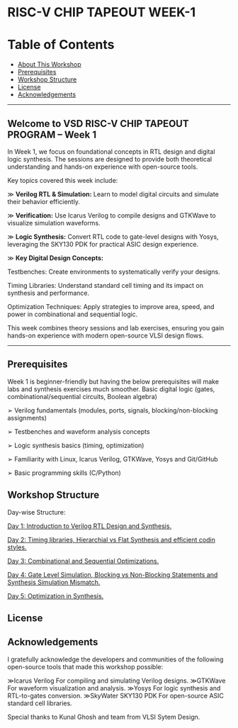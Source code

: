 # RISC-V CHIP TAPEOUT WEEK-1

# Table of Contents
- [About This Workshop](#about-this-workshop)
- [Prerequisites](#prerequisites)
- [Workshop Structure](#workshop-structure)
- [License](#license)
- [Acknowledgements](#acknowledgements)

---

## Welcome to VSD RISC-V CHIP TAPEOUT PROGRAM – Week 1

In Week 1, we focus on foundational concepts in RTL design and digital logic synthesis. The sessions are designed to provide both theoretical understanding and hands-on experience with open-source tools.

Key topics covered this week include:

≫ **Verilog RTL & Simulation:** Learn to model digital circuits and simulate their behavior efficiently.

≫ **Verification:** Use Icarus Verilog to compile designs and GTKWave to visualize simulation waveforms.

≫ **Logic Synthesis:** Convert RTL code to gate-level designs with Yosys, leveraging the SKY130 PDK for practical ASIC design experience.

≫ **Key Digital Design Concepts:**

Testbenches: Create environments to systematically verify your designs.

Timing Libraries: Understand standard cell timing and its impact on synthesis and performance.

Optimization Techniques: Apply strategies to improve area, speed, and power in combinational and sequential logic.

This week combines theory sessions and lab exercises, ensuring you gain hands-on experience with modern open-source VLSI design flows.

________________________________________________________________________________________________________________________________________________________________________________________

## Prerequisites
Week 1 is beginner-friendly but having the below prerequisites will make labs and synthesis exercises much smoother.
Basic digital logic (gates, combinational/sequential circuits, Boolean algebra)

➢ Verilog fundamentals (modules, ports, signals, blocking/non-blocking assignments)

➢ Testbenches and waveform analysis concepts

➢ Logic synthesis basics (timing, optimization)

➢ Familiarity with Linux, Icarus Verilog, GTKWave, Yosys and Git/GitHub

➢ Basic programming skills (C/Python)


## Workshop Structure
Day-wise Structure:

[Day 1: Introduction to Verilog RTL Design and Synthesis.](Day1)

[Day 2: Timing libraries, Hierarchial vs Flat Synthesis and efficient codin styles.](Day2)

[Day 3: Combinational and Sequential Optimizations.](Day3)

[Day 4: Gate Level Simulation, Blocking vs Non-Blocking Statements and Synthesis Simulation Mismatch.](Day4)

[Day 5: Optimization in Synthesis.](Day5)

## License


## Acknowledgements
I gratefully acknowledge the developers and communities of the following open-source tools that made this workshop possible:

≫Icarus Verilog
   For compiling and simulating Verilog designs.
≫GTKWave
  For waveform visualization and analysis.
≫Yosys
  For logic synthesis and RTL-to-gates conversion.
≫SkyWater SKY130 PDK
  For open-source ASIC standard cell libraries.

Special thanks to Kunal Ghosh and team from VLSI Sytem Design. 





